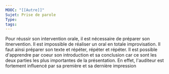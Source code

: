 ```yaml
---
MOOC: "[[Autre]]"
Sujet: Prise de parole
Type: 
tags:
---
```

Pour réussir son intervention orale, il est nécessaire de préparer son itnervention. Il est impossible de réaliser un oral en totale improvisation. Il faut ainsi préparer son texte et répéter, répéter et répéter. Il est possible d'apprendre par coeur son introduction et sa conclusion car ce sont les deux parties les plus importantes de la présentation. En effet, l'auditeur est fortement influencé par sa première et sa dernière impression